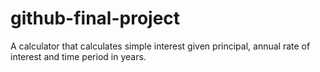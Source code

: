 # github-final-project

A calculator that calculates simple interest given principal, annual rate of interest and time period in years.

